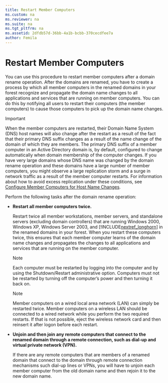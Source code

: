 ```yaml
---
title: Restart Member Computers
ms.custom: na
ms.reviewer: na
ms.suite: na
ms.tgt_pltfrm: na
ms.assetid: 2dfdb57d-36bb-4a1b-bcbb-370cecdfee7a
author: Femila
---
```

# Restart Member Computers
  You can use this procedure to restart member computers after a domain rename operation. After the domains are renamed, you have to create a process by which all member computers in the renamed domains in your forest recognize and propagate the domain name changes to all applications and services that are running on member computers. You can do this by notifying all users to restart their computers \(the member computers\) to cause those computers to pick up the domain name changes.  
  
> [!IMPORTANT]  
>  When the member computers are restarted, their Domain Name System \(DNS\) host names will also change after the restart as a result of the fact that their primary DNS suffix changes as a result of the name change of the domain of which they are members. The primary DNS suffix of a member computer in an Active Directory domain is, by default, configured to change automatically when domain membership of the computer changes. If you have very large domains whose DNS name was changed by the domain rename operation and these domains have a large number of member computers, you might observe a large replication storm and a surge in network traffic as a result of the member computer restarts. For information about how to avoid excess replication under these conditions, see [Configure Member Computers for Host Name Changes](../Topic/Configure-Member-Computers-for-Host-Name-Changes.md).  
  
 Perform the following tasks after the domain rename operation:  
  
-   **Restart all member computers twice.**  
  
     Restart twice all member workstations, member servers, and standalone servers \(excluding domain controllers\) that are running Windows 2000, Windows XP, Windows Server 2003, and [!INCLUDE[nextref_longhorn](../Token/nextref_longhorn_md.md)] in the renamed domains in your forest. When you restart these computers twice, this ensures that each member computer learns of the domain name changes and propagates the changes to all applications and services that are running on the member computer.  
  
    > [!NOTE]  
    >  Each computer must be restarted by logging into the computer and by using the Shutdown\/Restart administrative option. Computers must not be restarted by turning off the computer’s power and then turning it back on.  
  
    > [!NOTE]  
    >  Member computers on a wired local area network \(LAN\) can simply be restarted twice. Member computers on a wireless LAN should be connected to a wired network while you perform the two required restarts. If that is not possible, eject the wireless network card and then reinsert it after logon before each restart.  
  
-   **Unjoin and then join any remote computers that connect to the renamed domain through a remote connection, such as dial\-up and virtual private network \(VPN\).**  
  
     If there are any remote computers that are members of a renamed domain that connect to the domain through remote connection mechanisms such dial\-up lines or VPNs, you will have to unjoin each member computer from the old domain name and then rejoin it to the new domain name.  
  
  